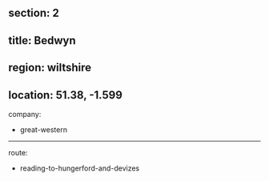 section: 2
----
title: Bedwyn
----
region: wiltshire
----
location: 51.38, -1.599
----
company:
- great-western
----
route:
- reading-to-hungerford-and-devizes

